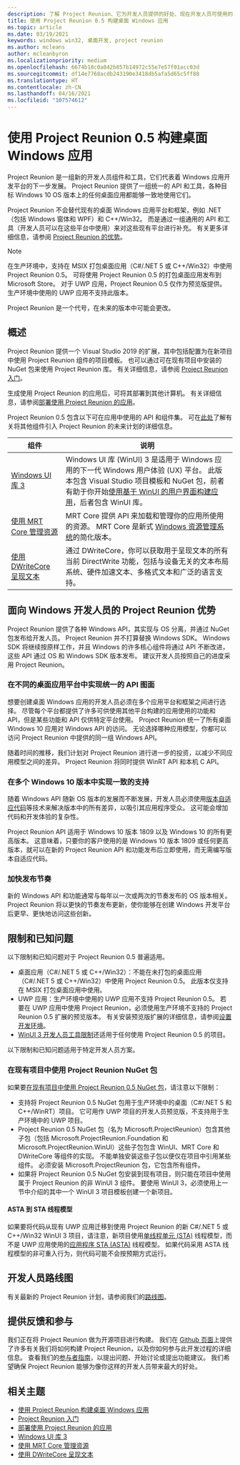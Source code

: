 ```yaml
---
description: 了解 Project Reunion、它为开发人员提供的好处、现在开发人员可使用的功能以及如何提供反馈。
title: 使用 Project Reunion 0.5 构建桌面 Windows 应用
ms.topic: article
ms.date: 03/19/2021
keywords: windows win32, 桌面开发, project reunion
ms.author: mcleans
author: mcleanbyron
ms.localizationpriority: medium
ms.openlocfilehash: 6674b18c0a042b857b14972c55e7e57f01acc03d
ms.sourcegitcommit: df14e7768acdb243190e3418db5afa5d65c5ff88
ms.translationtype: HT
ms.contentlocale: zh-CN
ms.lasthandoff: 04/16/2021
ms.locfileid: "107574612"
---
```

# <a name="build-desktop-windows-apps-with-project-reunion-05"></a>使用 Project Reunion 0.5 构建桌面 Windows 应用

Project Reunion 是一组新的开发人员组件和工具，它们代表着 Windows 应用开发平台的下一步发展。 Project Reunion 提供了一组统一的 API 和工具，各种目标 Windows 10 OS 版本上的任何桌面应用都能够一致地使用它们。

Project Reunion 不会替代现有的桌面 Windows 应用平台和框架，例如 .NET（包括 Windows 窗体和 WPF）和 C++/Win32。 而是通过一组通用的 API 和工具（开发人员可以在这些平台中使用）来对这些现有平台进行补充。 有关更多详细信息，请参阅 [Project Reunion 的优势](#benefits-of-project-reunion-for-windows-developers)。

> [!NOTE]
> 在生产环境中，支持在 MSIX 打包桌面应用（C#/.NET 5 或 C++/Win32）中使用 Project Reunion 0.5。 可将使用 Project Reunion 0.5 的打包桌面应用发布到 Microsoft Store。 对于 UWP 应用，Project Reunion 0.5 仅作为预览版提供。 生产环境中使用的 UWP 应用不支持此版本。
>
>Project Reunion 是一个代号，在未来的版本中可能会更改。

## <a name="overview"></a>概述

Project Reunion 提供一个 Visual Studio 2019 的扩展，其中包括配置为在新项目中使用 Project Reunion 组件的项目模板。 也可以通过可在现有项目中安装的 NuGet 包来使用 Project Reunion 库。 有关详细信息，请参阅 [Project Reunion 入门](get-started-with-project-reunion.md)。

生成使用 Project Reunion 的应用后，可将其部署到其他计算机。 有关详细信息，请参阅[部署使用 Project Reunion 的应用](deploy-apps-that-use-project-reunion.md)。

Project Reunion 0.5 包含以下可在应用中使用的 API 和组件集。 可在[此处](https://github.com/microsoft/ProjectReunion/blob/master/docs/README.md)了解有关将其他组件引入 Project Reunion 的未来计划的详细信息。

| 组件 | 说明 |
|---------|-------------|
| [Windows UI 库 3](../winui/winui3/index.md) | Windows UI 库 (WinUI) 3 是适用于 Windows 应用的下一代 Windows 用户体验 (UX) 平台。 此版本包含 Visual Studio 项目模板和 NuGet 包，前者有助于你开始[使用基于 WinUI 的用户界面构建应用](..\winui\winui3\winui-project-templates-in-visual-studio.md)，后者包含 WinUI 库。  |
| [使用 MRT Core 管理资源](mrtcore/mrtcore-overview.md) | MRT Core 提供 API 来加载和管理你的应用所使用的资源。 MRT Core 是新式 [Windows 资源管理系统](/windows/uwp/app-resources/resource-management-system)的简化版本。 |
| [使用 DWriteCore 呈现文本](dwritecore.md) | 通过 DWriteCore，你可以获取用于呈现文本的所有当前 DirectWrite 功能，包括与设备无关的文本布局系统、硬件加速文本、多格式文本和广泛的语言支持。  |

## <a name="benefits-of-project-reunion-for-windows-developers"></a>面向 Windows 开发人员的 Project Reunion 优势

Project Reunion 提供了各种 Windows API，其实现与 OS 分离，并通过 NuGet 包发布给开发人员。 Project Reunion 并不打算替换 Windows SDK。 Windows SDK 将继续按原样工作，并且 Windows 的许多核心组件将通过 API 不断改进，这些 API 通过 OS 和 Windows SDK 版本发布。 建议开发人员按照自己的进度采用 Project Reunion。

### <a name="unified-api-surface-across-desktop-app-platforms"></a>在不同的桌面应用平台中实现统一的 API 图面

想要创建桌面 Windows 应用的开发人员必须在多个应用平台和框架之间进行选择。 尽管每个平台都提供了许多可供使用其他平台构建的应用使用的功能和 API，但是某些功能和 API 仅供特定平台使用。 Project Reunion 统一了所有桌面 Windows 10 应用对 Windows API 的访问。 无论选择哪种应用模型，你都可以访问 Project Reunion 中提供的同一组 Windows API。

随着时间的推移，我们计划对 Project Reunion 进行进一步的投资，以减少不同应用模型之间的差异。 Project Reunion 将同时提供 WinRT API 和本机 C API。

### <a name="consistent-support-across-windows-10-versions"></a>在多个 Windows 10 版本中实现一致的支持

随着 Windows API 随新 OS 版本的发展而不断发展，开发人员必须使用[版本自适应代码](/windows/uwp/debug-test-perf/version-adaptive-code)等技术来解决版本中的所有差异，以吸引其应用程序受众。 这可能会增加代码和开发体验的复杂性。

Project Reunion API 适用于 Windows 10 版本 1809 以及 Windows 10 的所有更高版本。 这意味着，只要你的客户使用的是 Windows 10 版本 1809 或任何更高版本，就可以在新的 Project Reunion API 和功能发布后立即使用，而无需编写版本自适应代码。

### <a name="faster-release-cadence"></a>加快发布节奏

新的 Windows API 和功能通常与每年以一次或两次的节奏发布的 OS 版本相关。 Project Reunion 将以更快的节奏发布更新，使你能够在创建 Windows 开发平台后更早、更快地访问这些创新。

## <a name="limitations-and-known-issues"></a>限制和已知问题

以下限制和已知问题对于 Project Reunion 0.5 普遍适用。

- 桌面应用（C#/.NET 5 或 C++/Win32）：不能在未打包的桌面应用（C#/.NET 5 或 C++/Win32）中使用 Project Reunion 0.5。 此版本仅支持在 MSIX 打包桌面应用中使用。
- UWP 应用：生产环境中使用的 UWP 应用不支持 Project Reunion 0.5。 若要在 UWP 应用中使用 Project Reunion，必须使用生产环境不支持的 Project Reunion 0.5 扩展的预览版本。 有关安装预览版扩展的详细信息，请参阅[设置开发环境](get-started-with-project-reunion.md#set-up-your-development-environment)。
- [WinUI 3 开发人员工具限制](..\winui\winui3\index.md#developer-tools)还适用于任何使用 Project Reunion 0.5 的项目。

以下限制和已知问题适用于特定开发人员方案。

### <a name="using-the-project-reunion-nuget-package-in-existing-projects"></a>在现有项目中使用 Project Reunion NuGet 包

如果要[在现有项目中使用 Project Reunion 0.5 NuGet 包](get-started-with-project-reunion.md#use-project-reunion-in-an-existing-project)，请注意以下限制：

- 支持将 Project Reunion 0.5 NuGet 包用于生产环境中的桌面（C#/.NET 5 和 C++/WinRT）项目。 它可用作 UWP 项目的开发人员预览版，不支持用于生产环境中的 UWP 项目。
- Project Reunion 0.5 NuGet 包（名为 Microsoft.ProjectReunion）包含其他子包（包括 Microsoft.ProjectReunion.Foundation 和 Microsoft.ProjectReunion.WinUI）这些子包包含 WinUI、MRT Core 和 DWriteCore 等组件的实现。   不能单独安装这些子包以便仅在项目中引用某些组件。 必须安装 Microsoft.ProjectReunion 包，它包含所有组件。  
- 如果将 Project Reunion 0.5 NuGet 包安装到现有项目，则只能在项目中使用属于 Project Reunion 的非 WinUI 3 组件。 要使用 WinUI 3，必须使用上一节中介绍的其中一个 WinUI 3 项目模板创建一个新项目。


#### <a name="asta-to-sta-threading-model"></a>ASTA 到 STA 线程模型

如果要将代码从现有 UWP 应用迁移到使用 Project Reunion 的新 C#/.NET 5 或 C++/Win32 WinUI 3 项目，请注意，新项目使用[单线程单元 (STA)](/windows/win32/com/single-threaded-apartments) 线程模型，而不是 UWP 应用使用的[应用程序 STA (ASTA)](https://devblogs.microsoft.com/oldnewthing/20210224-00/?p=104901) 线程模型。 如果代码采用 ASTA 线程模型的非可重入行为，则代码可能不会按预期方式运行。

## <a name="developer-roadmap"></a>开发人员路线图

有关最新的 Project Reunion 计划，请参阅我们的[路线图](https://github.com/microsoft/ProjectReunion/blob/main/docs/roadmap.md)。

## <a name="give-feedback-and-contribute"></a>提供反馈和参与

我们正在将 Project Reunion 做为开源项目进行构建。 我们在 [Github 页面](https://github.com/microsoft/ProjectReunion)上提供了许多有关我们将如何构建 Project Reunion，以及你如何参与此开发过程的详细信息。 查看我们的[参与者指南](https://github.com/microsoft/ProjectReunion/blob/master/docs/contributor-guide.md)，以提出问题、开始讨论或提出功能建议。 我们希望确保 Project Reunion 能够为像你这样的开发人员带来最大的好处。

## <a name="related-topics"></a>相关主题

- [使用 Project Reunion 构建桌面 Windows 应用](index.md)
- [Project Reunion 入门](get-started-with-project-reunion.md)
- [部署使用 Project Reunion 的应用](deploy-apps-that-use-project-reunion.md)
- [Windows UI 库 3](../winui/winui3/index.md)
- [使用 MRT Core 管理资源](mrtcore/mrtcore-overview.md)
- [使用 DWriteCore 呈现文本](dwritecore.md)

